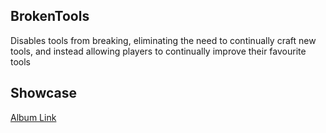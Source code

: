 ## BrokenTools
Disables tools from breaking, eliminating the need to continually craft new tools, and instead allowing players to continually improve their favourite tools

## Showcase
[Album Link](https://imgur.com/a/ddK2pBf)

